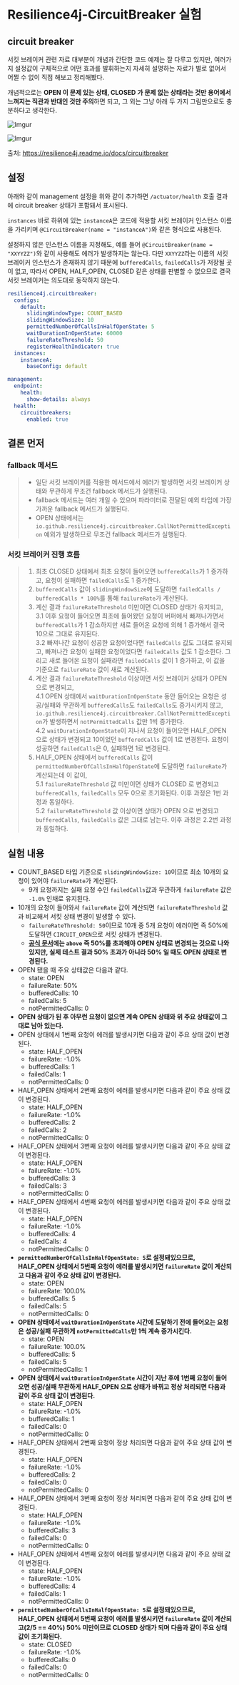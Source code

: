 # Resilience4j-CircuitBreaker 실험

## circuit breaker

서킷 브레이커 관련 자료 대부분이 개념과 간단한 코드 예제는 잘 다루고 있지만, 여러가지 설정값이 구체적으로 어떤 효과를 발휘하는지 자세히 설명하는 자료가 별로 없어서 어쩔 수 없이 직접 해보고 정리해봤다.

개념적으로는 **OPEN 이 문제 있는 상태, CLOSED 가 문제 없는 상태라는 것만 용어에서 느껴지는 직관과 반대인 것만 주의**하면 되고, 그 외는 그냥 아래 두 가지 그림만으로도 충분하다고 생각한다.

![Imgur](https://i.imgur.com/Pt7tH33.jpg)

![Imgur](https://i.imgur.com/a9id8Cf.png)

출처: https://resilience4j.readme.io/docs/circuitbreaker

## 설정

아래와 같이 management 설정을 위와 같이 추가하면 `/actuator/health` 호출 결과에 circuit breaker 상태가 포함돼서 표시된다.

`instances` 바로 하위에 있는 `instanceA`은 코드에 적용할 서킷 브레이커 인스턴스 이름을 가리키며 `@CircuitBreaker(name = "instanceA")`와 같은 형식으로 사용된다.

설정하지 않은 인스턴스 이름을 지정해도, 예를 들어 `@CircuitBreaker(name = "XXYYZZ")`와 같이 사용해도 에러가 발생하지는 않는다. 다만 `XXYYZZ`라는 이름의 서킷 브레이커 인스턴스가 존재하지 않기 때문에 `bufferedCalls`, `failedCalls`가 저장될 곳이 없고, 따라서 OPEN, HALF_OPEN, CLOSED 같은 상태를 판별할 수 없으므로 결국 서킷 브레이커는 의도대로 동작하지 않는다.

```yml
resilience4j.circuitbreaker:
  configs:
    default:
      slidingWindowType: COUNT_BASED
      slidingWindowSize: 10
      permittedNumberOfCallsInHalfOpenState: 5
      waitDurationInOpenState: 60000
      failureRateThreshold: 50
      registerHealthIndicator: true
  instances:
    instanceA:
      baseConfig: default

management:
  endpoint:
    health:
      show-details: always
  health:
    circuitbreakers:
      enabled: true
```

## 결론 먼저

### fallback 메서드

>- 일단 서킷 브레이커를 적용한 메서드에서 에러가 발생하면 서킷 브레이커 상태와 무관하게 무조건 fallback 메서드가 실행된다.
>- fallback 메서드는 여러 개일 수 있으며 파라미터로 전달된 예외 타입에 가장 가까운 fallback 메서드가 실행된다.
>- OPEN 상태에서는 `io.github.resilience4j.circuitbreaker.CallNotPermittedException` 예외가 발생하므로 무조건 fallback 메서드가 실행된다.

### 서킷 브레이커 진행 흐름

>1. 최초 CLOSED 상태에서 최초 요청이 들어오면 `bufferedCalls`가 1 증가하고, 요청이 실패하면 `failedCalls`도 1 증가한다.
>2. `bufferedCalls` 값이 `slidingWindowSize`에 도달하면 `failedCalls / bufferedCalls * 100%`를 통해 `failureRate`가 계산된다.  
>3. 계산 결과 `failureRateThreshold` 미만이면 CLOSED 상태가 유지되고,  
>3.1 이후 요청이 들어오면 최초에 들어왔던 요청이 버퍼에서 빠져나가면서 `bufferedCalls`가 1 감소하지만 새로 들어온 요청에 의해 1 증가해서 결국 10으로 그대로 유지된다.  
>3.2 빠져나간 요청이 성공한 요청이었다면 `failedCalls` 값도 그대로 유지되고, 빠져나간 요청이 실패한 요청이었다면 `failedCalls` 값도 1 감소한다. 그리고 새로 들어온 요청이 실패라면 `failedCalls` 값이 1 증가하고, 이 값을 기준으로 `failureRate` 값이 새로 계산된다.
>4. 계산 결과 `failureRateThreshold` 이상이면 서킷 브레이커 상태가 OPEN 으로 변경되고,  
>4.1 OPEN 상태에서 `waitDurationInOpenState` 동안 들어오는 요청은 성공/실패와 무관하게 `bufferedCalls`도 `failedCalls`도 증가시키지 않고, `io.github.resilience4j.circuitbreaker.CallNotPermittedException`가 발생하면서 `notPermittedCalls` 값만 1씩 증가한다.  
>4.2 `waitDurationInOpenState`이 지나서 요청이 들어오면 HALF_OPEN 으로 상태가 변경되고 10이었던 `bufferedCalls` 값이 1로 변경된다. 요청이 성공하면 `failedCalls`은 0, 실패하면 1로 변경된다.
>5. HALF_OPEN 상태에서 `bufferedCalls` 값이 `permittedNumberOfCallsInHalfOpenState`에 도달하면 `failureRate`가 계산되는데 이 값이,  
>5.1 `failureRateThreshold` 값 미만이면 상태가 CLOSED 로 변경되고 `bufferedCalls`, `failedCalls` 모두 0으로 초기화된다. 이후 과정은 1번 과정과 동일하다.  
>5.2 `failureRateThreshold` 값 이상이면 상태가 OPEN 으로 변경되고 `bufferedCalls`, `failedCalls` 값은 그대로 남는다. 이후 과정은 2.2번 과정과 동일하다.  


## 실험 내용

- COUNT_BASED 타입 기준으로 `slidingWindowSize: 10`이므로 최소 10개의 요청이 있어야 `failureRate`가 계산된다. 
  - 9개 요청까지는 실패 요청 수인 `failedCalls`값과 무관하게 `failureRate` 값은 `-1.0%` 인채로 유지된다.
- 10개의 요청이 들어와서 `failureRate` 값이 계산되면 `failureRateThreshold` 값과 비교해서 서킷 상태 변경이 발생할 수 있다.
  - `failureRateThreshold: 50`이므로 10개 중 5개 요청이 에러이면 즉 50%에 도달하면 `CIRCUIT_OPEN`으로 서킷 상태가 변경된다.
  - **[공식 문서](https://resilience4j.readme.io/docs/circuitbreaker)에는 `above` 즉 50%를 초과해야 OPEN 상태로 변경되는 것으로 나와있지만, 실제 테스트 결과 50% 초과가 아니라 50% 일 때도 OPEN 상태로 변경된다.**
- OPEN 됐을 때 주요 상태값은 다음과 같다.
  - state: OPEN
  - failureRate: 50%
  - bufferedCalls: 10
  - failedCalls: 5
  - notPermittedCalls: 0
- **OPEN 상태가 된 후 아무런 요청이 없으면 계속 OPEN 상태와 위 주요 상태값이 그대로 남아 있는다.**
- OPEN 상태에서 1번째 요청이 에러를 발생시키면 다음과 같이 주요 상태 값이 변경된다.
  - state: HALF_OPEN
  - failureRate: -1.0%
  - bufferedCalls: 1
  - failedCalls: 1
  - notPermittedCalls: 0
- HALF_OPEN 상태에서 2번째 요청이 에러를 발생시키면 다음과 같이 주요 상태 값이 변경된다.
  - state: HALF_OPEN
  - failureRate: -1.0%
  - bufferedCalls: 2
  - failedCalls: 2
  - notPermittedCalls: 0
- HALF_OPEN 상태에서 3번째 요청이 에러를 발생시키면 다음과 같이 주요 상태 값이 변경된다.
  - state: HALF_OPEN
  - failureRate: -1.0%
  - bufferedCalls: 3
  - failedCalls: 3
  - notPermittedCalls: 0
- HALF_OPEN 상태에서 4번째 요청이 에러를 발생시키면 다음과 같이 주요 상태 값이 변경된다.
  - state: HALF_OPEN
  - failureRate: -1.0%
  - bufferedCalls: 4
  - failedCalls: 4
  - notPermittedCalls: 0
- **`permittedNumberOfCallsInHalfOpenState: 5`로 설정돼있으므로, HALF_OPEN 상태에서 5번째 요청이 에러를 발생시키면 `failureRate` 값이 계산되고 다음과 같이 주요 상태 값이 변경된다.**
  - state: OPEN
  - failureRate: 100.0%
  - bufferedCalls: 5
  - failedCalls: 5
  - notPermittedCalls: 0
- **OPEN 상태에서 `waitDurationInOpenState` 시간에 도달하기 전에 들어오는 요청은 성공/실패 무관하게 `notPermittedCalls`만 1씩 계속 증가시킨다.**
  - state: OPEN
  - failureRate: 100.0%
  - bufferedCalls: 5
  - failedCalls: 5
  - notPermittedCalls: 1
- **OPEN 상태에서 `waitDurationInOpenState` 시간이 지난 후에 1번째 요청이 들어오면 성공/실패 무관하게 HALF_OPEN 으로 상태가 바뀌고 정상 처리되면 다음과 같이 주요 상태 값이 변경된다.**
  - state: HALF_OPEN
  - failureRate: -1.0%
  - bufferedCalls: 1
  - failedCalls: 0
  - notPermittedCalls: 0
- HALF_OPEN 상태에서 2번째 요청이 정상 처리되면 다음과 같이 주요 상태 값이 변경된다.
  - state: HALF_OPEN
  - failureRate: -1.0%
  - bufferedCalls: 2
  - failedCalls: 0
  - notPermittedCalls: 0
- HALF_OPEN 상태에서 3번째 요청이 정상 처리되면 다음과 같이 주요 상태 값이 변경된다.
  - state: HALF_OPEN
  - failureRate: -1.0%
  - bufferedCalls: 3
  - failedCalls: 0
  - notPermittedCalls: 0
- HALF_OPEN 상태에서 4번째 요청이 에러를 발생시키면 다음과 같이 주요 상태 값이 변경된다.
  - state: HALF_OPEN
  - failureRate: -1.0%
  - bufferedCalls: 4
  - failedCalls: 1
  - notPermittedCalls: 0
- **`permittedNumberOfCallsInHalfOpenState: 5`로 설정돼있으므로, HALF_OPEN 상태에서 5번째 요청이 에러를 발생시키면 `failureRate` 값이 계산되고(2/5 == 40%) 50% 미만이므로 CLOSED 상태가 되며 다음과 같이 주요 상태 값이 초기화된다.**
  - state: CLOSED
  - failureRate: -1.0%
  - bufferedCalls: 0
  - failedCalls: 0
  - notPermittedCalls: 0
